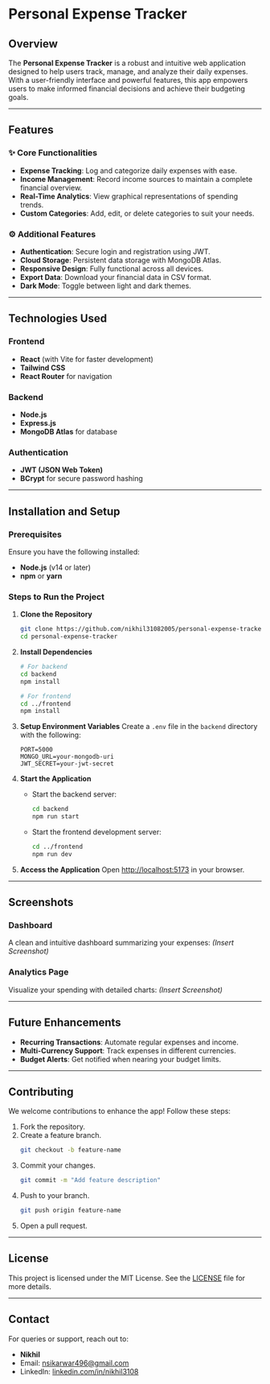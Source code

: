 # Personal Expense Tracker

## Overview
The **Personal Expense Tracker** is a robust and intuitive web application designed to help users track, manage, and analyze their daily expenses. With a user-friendly interface and powerful features, this app empowers users to make informed financial decisions and achieve their budgeting goals.

---

## Features
### ✨ **Core Functionalities**
- **Expense Tracking**: Log and categorize daily expenses with ease.
- **Income Management**: Record income sources to maintain a complete financial overview.
- **Real-Time Analytics**: View graphical representations of spending trends.
- **Custom Categories**: Add, edit, or delete categories to suit your needs.

### ⚙️ **Additional Features**
- **Authentication**: Secure login and registration using JWT.
- **Cloud Storage**: Persistent data storage with MongoDB Atlas.
- **Responsive Design**: Fully functional across all devices.
- **Export Data**: Download your financial data in CSV format.
- **Dark Mode**: Toggle between light and dark themes.

---

## Technologies Used
### Frontend
- **React** (with Vite for faster development)
- **Tailwind CSS**
- **React Router** for navigation

### Backend
- **Node.js**
- **Express.js**
- **MongoDB Atlas** for database

### Authentication
- **JWT (JSON Web Token)**
- **BCrypt** for secure password hashing

---

## Installation and Setup

### Prerequisites
Ensure you have the following installed:
- **Node.js** (v14 or later)
- **npm** or **yarn**

### Steps to Run the Project
1. **Clone the Repository**
   ```bash
   git clone https://github.com/nikhil31082005/personal-expense-tracker.git
   cd personal-expense-tracker
   ```

2. **Install Dependencies**
   ```bash
   # For backend
   cd backend
   npm install

   # For frontend
   cd ../frontend
   npm install
   ```

3. **Setup Environment Variables**
   Create a `.env` file in the `backend` directory with the following:
   ```env
   PORT=5000
   MONGO_URL=your-mongodb-uri
   JWT_SECRET=your-jwt-secret
   ```

4. **Start the Application**
   - Start the backend server:
     ```bash
     cd backend
     npm run start
     ```
   - Start the frontend development server:
     ```bash
     cd ../frontend
     npm run dev
     ```

5. **Access the Application**
   Open [http://localhost:5173](http://localhost:5173) in your browser.

---

## Screenshots
### Dashboard
A clean and intuitive dashboard summarizing your expenses:
*(Insert Screenshot)*

### Analytics Page
Visualize your spending with detailed charts:
*(Insert Screenshot)*

---

## Future Enhancements
- **Recurring Transactions**: Automate regular expenses and income.
- **Multi-Currency Support**: Track expenses in different currencies.
- **Budget Alerts**: Get notified when nearing your budget limits.

---

## Contributing
We welcome contributions to enhance the app! Follow these steps:
1. Fork the repository.
2. Create a feature branch.
   ```bash
   git checkout -b feature-name
   ```
3. Commit your changes.
   ```bash
   git commit -m "Add feature description"
   ```
4. Push to your branch.
   ```bash
   git push origin feature-name
   ```
5. Open a pull request.

---

## License
This project is licensed under the MIT License. See the [LICENSE](LICENSE) file for more details.

---

## Contact
For queries or support, reach out to:
- **Nikhil**
- Email: nsikarwar496@gmail.com
- LinkedIn: [linkedin.com/in/nikhil3108](https://www.linkedin.com/in/nikhil3108/)

